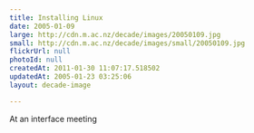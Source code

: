 ```yaml
---
title: Installing Linux
date: 2005-01-09
large: http://cdn.m.ac.nz/decade/images/20050109.jpg
small: http://cdn.m.ac.nz/decade/images/small/20050109.jpg
flickrUrl: null
photoId: null
createdAt: 2011-01-30 11:07:17.518502
updatedAt: 2005-01-23 03:25:06
layout: decade-image

---
```

At an interface meeting
